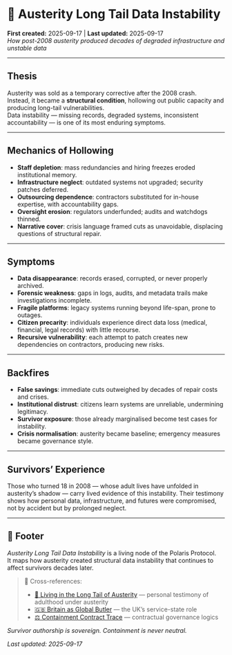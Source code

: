 # 🪫 Austerity Long Tail Data Instability  
**First created:** 2025-09-17 | **Last updated:** 2025-09-17  
*How post-2008 austerity produced decades of degraded infrastructure and unstable data*  

---

## Thesis  
Austerity was sold as a temporary corrective after the 2008 crash.  
Instead, it became a **structural condition**, hollowing out public capacity and producing long-tail vulnerabilities.  
Data instability — missing records, degraded systems, inconsistent accountability — is one of its most enduring symptoms.  

---

## Mechanics of Hollowing  

- **Staff depletion**: mass redundancies and hiring freezes eroded institutional memory.  
- **Infrastructure neglect**: outdated systems not upgraded; security patches deferred.  
- **Outsourcing dependence**: contractors substituted for in-house expertise, with accountability gaps.  
- **Oversight erosion**: regulators underfunded; audits and watchdogs thinned.  
- **Narrative cover**: crisis language framed cuts as unavoidable, displacing questions of structural repair.  

---

## Symptoms  

- **Data disappearance**: records erased, corrupted, or never properly archived.  
- **Forensic weakness**: gaps in logs, audits, and metadata trails make investigations incomplete.  
- **Fragile platforms**: legacy systems running beyond life-span, prone to outages.  
- **Citizen precarity**: individuals experience direct data loss (medical, financial, legal records) with little recourse.  
- **Recursive vulnerability**: each attempt to patch creates new dependencies on contractors, producing new risks.  

---

## Backfires  

- **False savings**: immediate cuts outweighed by decades of repair costs and crises.  
- **Institutional distrust**: citizens learn systems are unreliable, undermining legitimacy.  
- **Survivor exposure**: those already marginalised become test cases for instability.  
- **Crisis normalisation**: austerity became baseline; emergency measures became governance style.  

---

## Survivors’ Experience  

Those who turned 18 in 2008 — whose adult lives have unfolded in austerity’s shadow — carry lived evidence of this instability. Their testimony shows how personal data, infrastructure, and futures were compromised, not by accident but by prolonged neglect.  

---

## 🏮 Footer  

*Austerity Long Tail Data Instability* is a living node of the Polaris Protocol.  
It maps how austerity created structural data instability that continues to affect survivors decades later.  

> 📡 Cross-references:  
> - [💌 Living in the Long Tail of Austerity](../../Letters_to_Stars/💌_living_in_the_long_tail_of_austerity.md) — personal testimony of adulthood under austerity  
> - [🇬🇧 Britain as Global Butler](../Disruption_Kit/Big_Picture_Protocols/🌀_System_Governance/🇬🇧_britain_as_global_butler.md) — the UK’s service-state role  
> - [⚖️ Containment Contract Trace](../Disruption_Kit/Big_Picture_Protocols/⚖️_containment_contract_trace.md) — contractual governance logics  

*Survivor authorship is sovereign. Containment is never neutral.*  

_Last updated: 2025-09-17_

